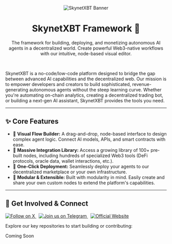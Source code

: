 <p align="center">
  <img src="https://pbs.twimg.com/profile_banners/1871208401243406336/1736787531/1500x500" alt="SkynetXBT Banner"/>
</p>

<h1 align="center">SkynetXBT Framework 🤖</h1>

<p align="center">
  The framework for building, deploying, and monetizing autonomous AI agents in a decentralized world. Create powerful Web3-native workflows with our intuitive, node-based visual editor.
</p>

<br>

SkynetXBT is a no-code/low-code platform designed to bridge the gap between advanced AI capabilities and the decentralized web. Our mission is to empower developers and creators to build sophisticated, revenue-generating autonomous agents without the steep learning curve. Whether you're automating on-chain analytics, creating a decentralized trading bot, or building a next-gen AI assistant, SkynetXBT provides the tools you need.

---

## ✨ Core Features

* 🧠 **Visual Flow Builder:** A drag-and-drop, node-based interface to design complex agent logic. Connect AI models, APIs, and smart contracts with ease.
* 🔧 **Massive Integration Library:** Access a growing library of 100+ pre-built nodes, including hundreds of specialized Web3 tools (DeFi protocols, oracle data, wallet interactions, etc.).
* 🚀 **One-Click Deployment:** Seamlessly deploy your agents to our decentralized marketplace or your own infrastructure.
* 🧩 **Modular & Extensible:** Built with modularity in mind. Easily create and share your own custom nodes to extend the platform's capabilities.

---

## 🚀 Get Involved & Connect

<p align="left">
  <a href="https://x.com/theskynetxbt" target="_blank">
    <img src="https://img.shields.io/twitter/follow/theskynetxbt?style=for-the-badge&logo=x&label=Follow%20on%20X&color=black" alt="Follow on X">
  </a>
  &nbsp;
  <a href="https://t.me/skynetxbt" target="_blank">
    <img src="https://img.shields.io/badge/Join-Telegram-2CA5E0?style=for-the-badge&logo=telegram&logoColor=white" alt="Join us on Telegram">
  </a>
  &nbsp;
  <a href="https://skynetxbt.ai" target="_blank">
    <img src="https://img.shields.io/badge/Website-skynetxbt.ai-blue?style=for-the-badge&logo=googlechrome&logoColor=white" alt="Official Website">
  </a>
</p>

Explore our key repositories to start building or contributing:

Coming Soon
